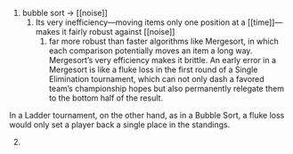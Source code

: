 1. bubble sort → [[noise]]
	1. Its very inefficiency—moving items only one position at a [[time]]—makes it fairly robust against [[noise]]
		1. far more robust than faster algorithms like Mergesort, in which each comparison potentially moves an item a long way. Mergesort’s very efficiency makes it brittle. An early error in a Mergesort is like a fluke loss in the first round of a Single Elimination tournament, which can not only dash a favored team’s championship hopes but also permanently relegate them to the bottom half of the result.

In a Ladder tournament, on the other hand, as in a Bubble Sort, a fluke loss would only set a player back a single place in the standings.

2. 